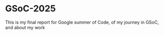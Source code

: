 # GSoC-2025
This is my final report for Google summer of Code, of my journey in GSoC, and about my work 
